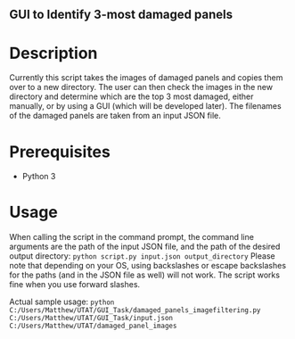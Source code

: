 GUI to Identify 3-most damaged panels
---
# Description
Currently this script takes the images of damaged panels and copies them over to a new directory. The user can then check the images in the new directory and determine which are the top 3 most damaged, either manually, or by using a GUI (which will be developed later). The filenames of the damaged panels are taken from an input JSON file.

# Prerequisites
- Python 3

# Usage
When calling the script in the command prompt, the command line arguments are the path of the input JSON file, and the path of the desired output directory: `python script.py input.json output_directory`
Please note that depending on your OS, using backslashes or escape backslashes for the paths (and in the JSON file as well) will not work. The script works fine when you use forward slashes.

Actual sample usage:
`python C:/Users/Matthew/UTAT/GUI_Task/damaged_panels_imagefiltering.py C:/Users/Matthew/UTAT/GUI_Task/input.json C:/Users/Matthew/UTAT/damaged_panel_images`
